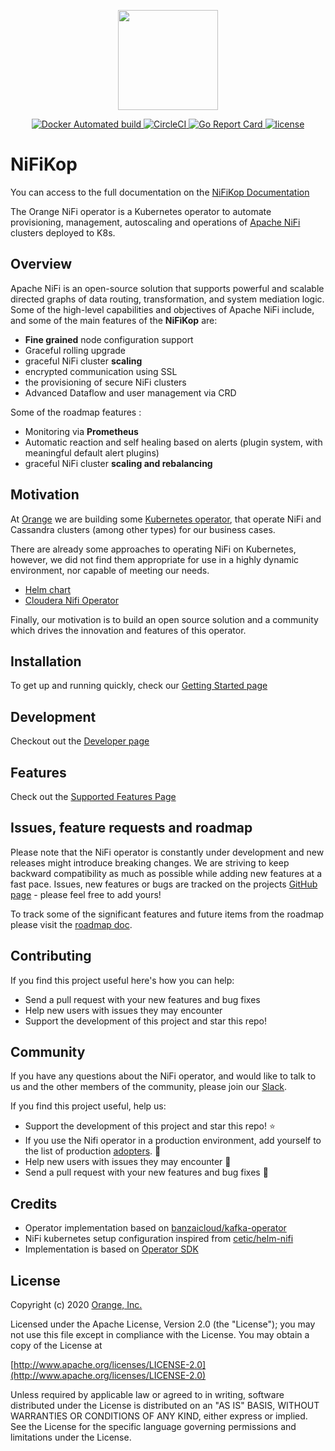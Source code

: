 <p align="center"><img src="docs/img/nifikop.png" width="160"></p>

<p align="center">
  <a href="https://hub.docker.com/r/orangeopensource/nifikop/">
    <img src="https://img.shields.io/docker/v/orangeopensource/nifikop.svg?sort=date" alt="Docker Automated build">
  </a>

  <a href="https://circleci.com/gh/Orange-OpenSource/nifikop">
    <img src="https://circleci.com/gh/Orange-OpenSource/nifikop/tree/master.svg?style=shield" alt="CircleCI">
  </a>

  <a href="https://goreportcard.com/report/github.com/Orange-OpenSource/nifikop">
    <img src="https://goreportcard.com/badge/github.com/Orange-OpenSource/nifikop" alt="Go Report Card">
  </a>

  <a href="https://github.com/Orange-OpenSource/nifikop/">
    <img src="https://img.shields.io/badge/license-Apache%20v2-orange.svg" alt="license">
  </a>
</p>

# NiFiKop

You can access to the full documentation on the [NiFiKop Documentation](https://orange-opensource.github.io/nifikop/)

The Orange NiFi operator is a Kubernetes operator to automate provisioning, management, autoscaling and operations of [Apache NiFi](https://nifi.apache.org/) clusters deployed to K8s.

## Overview

Apache NiFi is an open-source solution that supports powerful and scalable directed graphs of data routing, transformation, and system mediation logic. 
Some of the high-level capabilities and objectives of Apache NiFi include, and some of the main features of the **NiFiKop** are:

- **Fine grained** node configuration support
- Graceful rolling upgrade
- graceful NiFi cluster **scaling**
- encrypted communication using SSL
- the provisioning of secure NiFi clusters
- Advanced Dataflow and user management via CRD

Some of the roadmap features :

- Monitoring via **Prometheus**
- Automatic reaction and self healing based on alerts (plugin system, with meaningful default alert plugins)
- graceful NiFi cluster **scaling and rebalancing**

## Motivation

At [Orange](https://opensource.orange.com/fr/accueil/) we are building some [Kubernetes operator](https://https://github.com/Orange-OpenSource/nifikop?utf8=%E2%9C%93&q=operator&type=&language=), that operate NiFi and Cassandra clusters (among other types) for our business cases.

There are already some approaches to operating NiFi on Kubernetes, however, we did not find them appropriate for use in a highly dynamic environment, nor capable of meeting our needs.

- [Helm chart](https://github.com/cetic/helm-nifi)
- [Cloudera Nifi Operator](https://blog.cloudera.com/cloudera-flow-management-goes-cloud-native-with-apache-nifi-on-red-hat-openshift-kubernetes-platform/)

Finally, our motivation is to build an open source solution and a community which drives the innovation and features of this operator.

## Installation

To get up and running quickly, check our [Getting Started page](https://orange-opensource.github.io/nifikop/docs/2_setup/1_getting_started)

## Development

Checkout out the [Developer page](https://orange-opensource.github.io/nifikop/docs/6_contributing/1_developer_guide)

## Features

Check out the [Supported Features Page](https://orange-opensource.github.io/nifikop/docs/1_concepts/3_features)

## Issues, feature requests and roadmap

Please note that the NiFi operator is constantly under development and new releases might introduce breaking changes. We are striving to keep backward compatibility as much as possible while adding new features at a fast pace. Issues, new features or bugs are tracked on the projects [GitHub page](https://github.com/Orange-OpenSource/nifikop/issues) - please feel free to add yours!

To track some of the significant features and future items from the roadmap please visit the [roadmap doc](https://orange-opensource.github.io/nifikop/docs/1_concepts/4_roadmap).

## Contributing 

If you find this project useful here's how you can help:

- Send a pull request with your new features and bug fixes
- Help new users with issues they may encounter
- Support the development of this project and star this repo!

## Community

If you have any questions about the NiFi operator, and would like to talk to us and the other members of the community, please join our [Slack](https://slack.nifikop.io/).

If you find this project useful, help us:

- Support the development of this project and star this repo! :star:
- If you use the Nifi operator in a production environment, add yourself to the list of production [adopters](ADOPTERS.md). :metal: <br>
- Help new users with issues they may encounter :muscle:
- Send a pull request with your new features and bug fixes :rocket:

## Credits

- Operator implementation based on [banzaicloud/kafka-operator](https://github.com/banzaicloud/kafka-operator)
- NiFi kubernetes setup configuration inspired from [cetic/helm-nifi](https://github.com/cetic/helm-nifi)
- Implementation is based on [Operator SDK](https://github.com/operator-framework/operator-sdk)

## License

Copyright (c) 2020 [Orange, Inc.](https://opensource.orange.com)

Licensed under the Apache License, Version 2.0 (the "License");
you may not use this file except in compliance with the License.
You may obtain a copy of the License at

[http://www.apache.org/licenses/LICENSE-2.0](http://www.apache.org/licenses/LICENSE-2.0)

Unless required by applicable law or agreed to in writing, software
distributed under the License is distributed on an "AS IS" BASIS,
WITHOUT WARRANTIES OR CONDITIONS OF ANY KIND, either express or implied.
See the License for the specific language governing permissions and
limitations under the License.